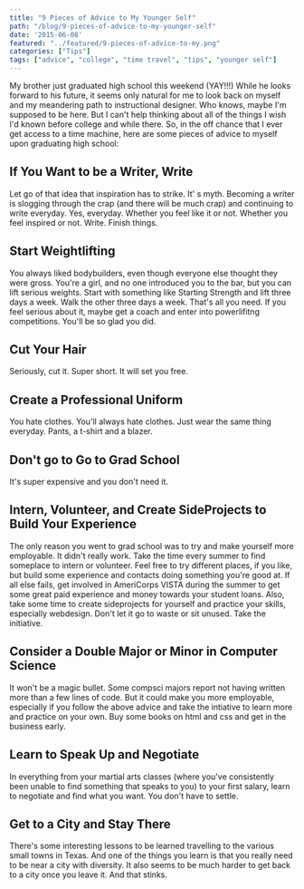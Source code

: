 ```yaml
---
title: "9 Pieces of Advice to My Younger Self"
path: "/blog/9-pieces-of-advice-to-my-younger-self"
date: '2015-06-08'
featured: "../featured/9-pieces-of-advice-to-my.png"
categories: ["Tips"]
tags: ["advice", "college", "time travel", "tips", "younger self"]
---
```


My brother just graduated high school this weekend (YAY!!!) While he looks forward to his future, it seems only natural for me to look back on myself and my meandering path to instructional designer. Who knows, maybe I'm supposed to be here. But I can't help thinking about all of the things I wish I'd known before college and while there. So, in the off chance that I ever get access to a time machine, here are some pieces of advice to myself upon graduating high school:

## If You Want to be a Writer, Write

Let go of that idea that inspiration has to strike. It' s myth. Becoming a writer is slogging through the crap (and there will be much crap) and continuing to write everyday. Yes, everyday. Whether you feel like it or not. Whether you feel inspired or not. Write. Finish things.

## Start Weightlifting

You always liked bodybuilders, even though everyone else thought they were gross. You're a girl, and no one introduced you to the bar, but you can lift serious weights. Start with something like Starting Strength and lift three days a week. Walk the other three days a week. That's all you need. If you feel serious about it, maybe get a coach and enter into powerlifitng competitions. You'll be so glad you did.

## Cut Your Hair

Seriously, cut it. Super short. It will set you free.

## Create a Professional Uniform

You hate clothes. You'll always hate clothes. Just wear the same thing everyday. Pants, a t-shirt and a blazer.

## Don't go to Go to Grad School

It's super expensive and you don't need it.

## Intern, Volunteer, and Create SideProjects to Build Your Experience

The only reason you went to grad school was to try and make yourself more employable. It didn't really work. Take the time every summer to find someplace to intern or volunteer. Feel free to try different places, if you like, but build some experience and contacts doing something you're good at. If all else fails, get involved in AmeriCorps VISTA during the summer to get some great paid experience and money towards your student loans. Also, take some time to create sideprojects for yourself and practice your skills, especially webdesign. Don't let it go to waste or sit unused. Take the initiative.

## Consider a Double Major or Minor in Computer Science

It won't be a magic bullet. Some compsci majors report not having written more than a few lines of code. But it could make you more employable, especially if you follow the above advice and take the intiative to learn more and practice on your own. Buy some books on html and css and get in the business early.

## Learn to Speak Up and Negotiate

In everything from your martial arts classes (where you've consistently been unable to find something that speaks to you) to your first salary, learn to negotiate and find what you want. You don't have to settle.

## Get to a City and Stay There

There's some interesting lessons to be learned travelling to the various small towns in Texas. And one of the things you learn is that you really need to be near a city with diversity. It also seems to be much harder to get back to a city once you leave it. And that stinks.
